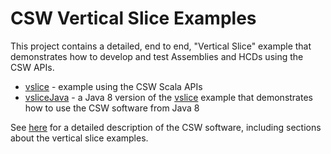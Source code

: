 CSW Vertical Slice Examples
===========================

This project contains a detailed, end to end, "Vertical Slice" example that demonstrates how to develop and test Assemblies and HCDs using the CSW APIs.

* [vslice](vslice) - example using the CSW Scala APIs
* [vsliceJava](vsliceJava) - a Java 8 version of the [vslice](vslice) example that demonstrates how to use the CSW software from Java 8

See [here](https://github.com/tmtsoftware/csw/releases/download/v0.3-PDR/TMTCommonSoftwareProgramming-CSWFD_REL01_KG.pdf)
for a detailed description of the CSW software, including sections about the vertical slice examples.
